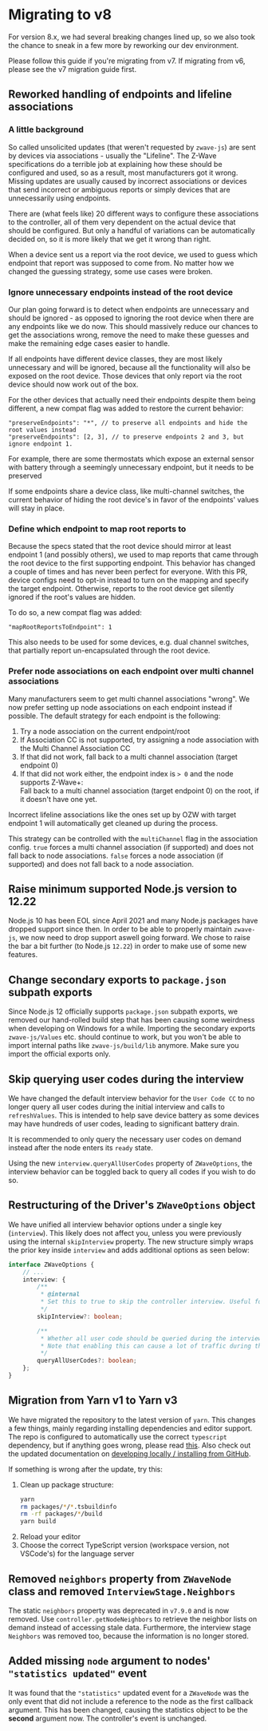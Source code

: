 # Migrating to v8 <!-- {docsify-ignore-all} -->

For version 8.x, we had several breaking changes lined up, so we also took the chance to sneak in a few more by reworking our dev environment.

Please follow this guide if you're migrating from v7. If migrating from v6, please see the v7 migration guide first.

## Reworked handling of endpoints and lifeline associations

### A little background

So called unsolicited updates (that weren't requested by `zwave-js`) are sent by devices via associations - usually the "Lifeline". The Z-Wave specifications do a terrible job at explaining how these should be configured and used, so as a result, most manufacturers got it wrong. Missing updates are usually caused by incorrect associations or devices that send incorrect or ambiguous reports or simply devices that are unnecessarily using endpoints.

There are (what feels like) 20 different ways to configure these associations to the controller, all of them very dependent on the actual device that should be configured. But only a handful of variations can be automatically decided on, so it is more likely that we get it wrong than right.

When a device sent us a report via the root device, we used to guess which endpoint that report was supposed to come from. No matter how we changed the guessing strategy, some use cases were broken.

### Ignore unnecessary endpoints instead of the root device

Our plan going forward is to detect when endpoints are unnecessary and should be ignored - as opposed to ignoring the root device when there are any endpoints like we do now. This should massively reduce our chances to get the associations wrong, remove the need to make these guesses and make the remaining edge cases easier to handle.

If all endpoints have different device classes, they are most likely unnecessary and will be ignored, because all the functionality will also be exposed on the root device. Those devices that only report via the root device should now work out of the box.

For the other devices that actually need their endpoints despite them being different, a new compat flag was added to restore the current behavior:

```jsonc
"preserveEndpoints": "*", // to preserve all endpoints and hide the root values instead
"preserveEndpoints": [2, 3], // to preserve endpoints 2 and 3, but ignore endpoint 1.
```

For example, there are some thermostats which expose an external sensor with battery through a seemingly unnecessary endpoint, but it needs to be preserved

If some endpoints share a device class, like multi-channel switches, the current behavior of hiding the root device's in favor of the endpoints' values will stay in place.

### Define which endpoint to map root reports to

Because the specs stated that the root device should mirror at least endpoint 1 (and possibly others), we used to map reports that came through the root device to the first supporting endpoint. This behavior has changed a couple of times and has never been perfect for everyone. With this PR, device configs need to opt-in instead to turn on the mapping and specify the target endpoint. Otherwise, reports to the root device get silently ignored if the root's values are hidden.

To do so, a new compat flag was added:

```jsonc
"mapRootReportsToEndpoint": 1
```

This also needs to be used for some devices, e.g. dual channel switches, that partially report un-encapsulated through the root device.

### Prefer node associations on each endpoint over multi channel associations

Many manufacturers seem to get multi channel associations "wrong". We now prefer setting up node associations on each endpoint instead if possible. The default strategy for each endpoint is the following:

1. Try a node association on the current endpoint/root
2. If Association CC is not supported, try assigning a node association with the Multi Channel Association CC
3. If that did not work, fall back to a multi channel association (target endpoint 0)
4. If that did not work either, the endpoint index is `> 0` and the node supports Z-Wave+:\
   Fall back to a multi channel association (target endpoint 0) on the root, if it doesn't have one yet.

Incorrect lifeline associations like the ones set up by OZW with target endpoint 1 will automatically get cleaned up during the process.

This strategy can be controlled with the `multiChannel` flag in the association config. `true` forces a multi channel association (if supported) and does not fall back to node associations. `false` forces a node association (if supported) and does not fall back to a node association.

## Raise minimum supported Node.js version to 12.22

Node.js 10 has been EOL since April 2021 and many Node.js packages have dropped support since then. In order to be able to properly maintain `zwave-js`, we now need to drop support aswell going forward. We chose to raise the bar a bit further (to Node.js `12.22`) in order to make use of some new features.

## Change secondary exports to `package.json` subpath exports

Since Node.js 12 officially supports `package.json` subpath exports, we removed our hand-rolled build step that has been causing some weirdness when developing on Windows for a while.
Importing the secondary exports `zwave-js/Values` etc. should continue to work, but you won't be able to import internal paths like `zwave-js/build/lib` anymore. Make sure you import the official exports only.

## Skip querying user codes during the interview

We have changed the default interview behavior for the `User Code CC` to no longer query all user codes during the initial interview and calls to `refreshValues`. This is intended to help save device battery as some devices may have hundreds of user codes, leading to significant battery drain.

It is recommended to only query the necessary user codes on demand instead after the node enters its `ready` state.

Using the new `interview.queryAllUserCodes` property of `ZWaveOptions`, the interview behavior can be toggled back to query all codes if you wish to do so.

## Restructuring of the Driver's `ZWaveOptions` object

We have unified all interview behavior options under a single key (`interview`). This likely does not affect you, unless you were previously using the internal `skipInterview` property.
The new structure simply wraps the prior key inside `interview` and adds additional options as seen below:

```ts
interface ZWaveOptions {
	// ...
	interview: {
		/**
		 * @internal
		 * Set this to true to skip the controller interview. Useful for testing purposes
		 */
		skipInterview?: boolean;

		/**
		 * Whether all user code should be queried during the interview of the UserCode CC.
		 * Note that enabling this can cause a lot of traffic during the interview.
		 */
		queryAllUserCodes?: boolean;
	};
}
```

## Migration from Yarn v1 to Yarn v3

We have migrated the repository to the latest version of `yarn`. This changes a few things, mainly regarding installing dependencies and editor support.
The repo is configured to automatically use the correct `typescript` dependency, but if anything goes wrong, please read [this](https://yarnpkg.com/getting-started/editor-sdks#vscode). Also check out the updated documentation on [developing locally / installing from GitHub](https://zwave-js.github.io/node-zwave-js/#/development/installing-from-github).

If something is wrong after the update, try this:

1. Clean up package structure:
   ```bash
   yarn
   rm packages/*/*.tsbuildinfo
   rm -rf packages/*/build
   yarn build
   ```
2. Reload your editor
3. Choose the correct TypeScript version (workspace version, not VSCode's) for the language server

## Removed `neighbors` property from `ZWaveNode` class and removed `InterviewStage.Neighbors`

The static `neighbors` property was deprecated in `v7.9.0` and is now removed. Use `controller.getNodeNeighbors` to retrieve the neighbor lists on demand instead of accessing stale data. Furthermore, the interview stage `Neighbors` was removed too, because the information is no longer stored.

## Added missing `node` argument to nodes' `"statistics updated"` event

It was found that the `"statistics"` updated event for a `ZWaveNode` was the only event that did not include a reference to the node as the first callback argument. This has been changed, causing the statistics object to be the **second** argument now. The controller's event is unchanged.
